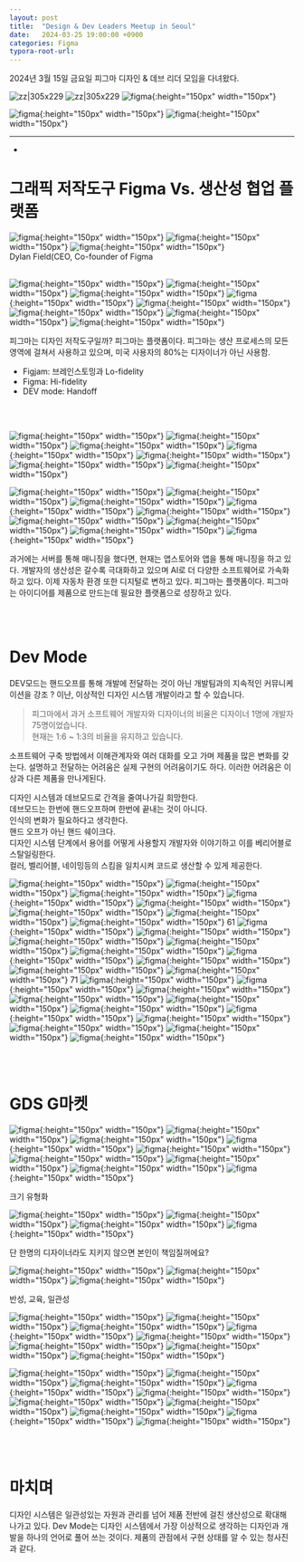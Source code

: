 ```yaml
---
layout: post
title:  "Design & Dev Leaders Meetup in Seoul"
date:   2024-03-25 19:00:00 +0900
categories: Figma
typora-root-url: 
---
```


2024년 3월 15일 금요일
피그마 디자인 & 데브 리더 모임을 다녀왔다.


![zz|305x229](/assets/images/figma_240315_01.jpg)
![zz|305x229](/assets/images/figma_240315_01.jpg)
![figma](/assets/images/figma_240315_03.jpg){:height="150px" width="150px"}
<!-- ![figma](/assets/images/figma_240315_04.jpg){:height="150px" width="150px"} -->
![figma](/assets/images/figma_240315_07.jpg){:height="150px" width="150px"}
![figma](/assets/images/figma_240315_08.jpg){:height="150px" width="150px"}


<!-- 연사로는 피그마 CEO Dylan, ㅣ.. 
에게 디지인 저작도구의 피그마의 비젼을 들을 수 있었습니다. -->

---
-

# **그래픽 저작도구 Figma Vs. 생산성 협업 플랫폼**

![figma](/assets/images/figma_240315_18.jpg){:height="150px" width="150px"}
![figma](/assets/images/figma_240315_19.jpg){:height="150px" width="150px"}
![figma](/assets/images/figma_240315_20.jpg){:height="150px" width="150px"}
<br>Dylan Field(CEO, Co-founder of Figma
<br><br>

![figma](/assets/images/figma_240315_21.jpg){:height="150px" width="150px"}
![figma](/assets/images/figma_240315_22.jpg){:height="150px" width="150px"}
![figma](/assets/images/figma_240315_24.jpg){:height="150px" width="150px"}
![figma](/assets/images/figma_240315_26.jpg){:height="150px" width="150px"}
![figma](/assets/images/figma_240315_27.jpg){:height="150px" width="150px"}
![figma](/assets/images/figma_240315_28.jpg){:height="150px" width="150px"}
![figma](/assets/images/figma_240315_29.jpg){:height="150px" width="150px"}
![figma](/assets/images/figma_240315_30.jpg){:height="150px" width="150px"}

피그마는 디자인 저작도구일까? 
피그마는 플랫폼이다. 피그마는 생산 프로세스의 모든 영역에 걸쳐서 사용하고 있으며, 미국 사용자의 80%는 디자이너가 아닌 사용함.
- Figjam: 브레인스토밍과 Lo-fidelity
- Figma: Hi-fidelity
- DEV mode: Handoff

<br><br>

![figma](/assets/images/figma_240315_31.jpg){:height="150px" width="150px"}
![figma](/assets/images/figma_240315_32.jpg){:height="150px" width="150px"}
![figma](/assets/images/figma_240315_33.jpg){:height="150px" width="150px"}
![figma](/assets/images/figma_240315_34.jpg){:height="150px" width="150px"}
![figma](/assets/images/figma_240315_35.jpg){:height="150px" width="150px"}
![figma](/assets/images/figma_240315_36.jpg){:height="150px" width="150px"}
![figma](/assets/images/figma_240315_37.jpg){:height="150px" width="150px"}
<!-- ![figma](/assets/images/figma_240315_38.jpg){:height="150px" width="150px"} -->
![figma](/assets/images/figma_240315_39.jpg){:height="150px" width="150px"}
![figma](/assets/images/figma_240315_41.jpg){:height="150px" width="150px"}
![figma](/assets/images/figma_240315_44.jpg){:height="150px" width="150px"}
![figma](/assets/images/figma_240315_45.jpg){:height="150px" width="150px"}
![figma](/assets/images/figma_240315_46.jpg){:height="150px" width="150px"}
![figma](/assets/images/figma_240315_47.jpg){:height="150px" width="150px"}
![figma](/assets/images/figma_240315_48.jpg){:height="150px" width="150px"}
![figma](/assets/images/figma_240315_49.jpg){:height="150px" width="150px"}
![figma](/assets/images/figma_240315_51.jpg){:height="150px" width="150px"}

과거에는 서버를 통해 매니징을 했다면, 현재는 앱스토어와 앱을 통해 매니징을 하고 있다.
개발자의 생산성은 갈수록 극대화하고 있으며 AI로 더 다양한 소프트웨어로 가속화하고 있다.
이제 자동차 환경 또한 디지털로 변하고 있다.
피그마는 플랫폼이다. 피그마는 아이디어를 제품으로 만드는데 필요한 플랫폼으로 성장하고 있다.

<br><br>

# **Dev Mode**
DEV모드는 핸드오프를 통해 개발에 전달하는 것이 아닌 개발팀과의 지속적인 커뮤니케이션을 강조
? 이난, 이상적인 디자인 시스템 개발이라고 할 수 있습니다.

>피그마에서 과거 소프트웨어 개발자와 디자이너의 비율은 디자이너 1명에 개발자 75명이었습니다.  
현재는 1:6 ~ 1:3의 비율을 유지하고 있습니다.  


소프트웨어 구축 방법에서 이해관계자와 여러 대화를 오고 가며 제품을 많은 변화를 갖는다.
설명하고 전달하는 어려움은 실제 구현의 어려움이기도 하다. 이러한 어려움은 이상과 다른 제품을 만나게된다.

디자인 시스템과 데브모드로 간격을 줄여나가길 희망한다.  
데브모드는 한번에 핸드오프하며 한번에 끝내는 것이 아니다.  
인식의 변화가 필요하다고 생각한다.  
핸드 오프가 아닌 핸드 쉐이크다.   
디자인 시스템 단계에서 용어를 어떻게 사용할지 개발자와 이야기하고 이를 베리어블로 스탈일링한다.  
컬러, 벨리어블, 네이밍등의 스킴을 일치시켜 코드로 생산할 수 있게 제공한다.  





<!-- ![figma](/assets/images/figma_240315_11.jpg){:height="150px" width="150px"} -->

<!-- Scott
![figma](/assets/images/figma_240315_12.jpg){:height="150px" width="150px"}
![figma](/assets/images/figma_240315_13.jpg){:height="150px" width="150px"}
![figma](/assets/images/figma_240315_14.jpg){:height="150px" width="150px"}
![figma](/assets/images/figma_240315_15.jpg){:height="150px" width="150px"}
![figma](/assets/images/figma_240315_16.jpg){:height="150px" width="150px"}
![figma](/assets/images/figma_240315_17.jpg){:height="150px" width="150px"} -->

![figma](/assets/images/figma_240315_52.jpg){:height="150px" width="150px"}
![figma](/assets/images/figma_240315_53.jpg){:height="150px" width="150px"}
![figma](/assets/images/figma_240315_55.jpg){:height="150px" width="150px"}
![figma](/assets/images/figma_240315_56.jpg){:height="150px" width="150px"}
![figma](/assets/images/figma_240315_57.jpg){:height="150px" width="150px"}
![figma](/assets/images/figma_240315_58.jpg){:height="150px" width="150px"}
![figma](/assets/images/figma_240315_59.jpg){:height="150px" width="150px"}
![figma](/assets/images/figma_240315_60.jpg){:height="150px" width="150px"}
61
![figma](/assets/images/figma_240315_61.jpg){:height="150px" width="150px"}
![figma](/assets/images/figma_240315_62.jpg){:height="150px" width="150px"}
![figma](/assets/images/figma_240315_64.jpg){:height="150px" width="150px"}
![figma](/assets/images/figma_240315_65.jpg){:height="150px" width="150px"}
![figma](/assets/images/figma_240315_66.jpg){:height="150px" width="150px"}
![figma](/assets/images/figma_240315_67.jpg){:height="150px" width="150px"}
![figma](/assets/images/figma_240315_68.jpg){:height="150px" width="150px"}
![figma](/assets/images/figma_240315_69.jpg){:height="150px" width="150px"}
![figma](/assets/images/figma_240315_70.jpg){:height="150px" width="150px"}
71
![figma](/assets/images/figma_240315_71.jpg){:height="150px" width="150px"}
![figma](/assets/images/figma_240315_72.jpg){:height="150px" width="150px"}
![figma](/assets/images/figma_240315_73.jpg){:height="150px" width="150px"}
![figma](/assets/images/figma_240315_74.jpg){:height="150px" width="150px"}
![figma](/assets/images/figma_240315_75.jpg){:height="150px" width="150px"}
![figma](/assets/images/figma_240315_76.jpg){:height="150px" width="150px"}
![figma](/assets/images/figma_240315_77.jpg){:height="150px" width="150px"}
![figma](/assets/images/figma_240315_78.jpg){:height="150px" width="150px"}
![figma](/assets/images/figma_240315_79.jpg){:height="150px" width="150px"}
![figma](/assets/images/figma_240315_80.jpg){:height="150px" width="150px"}
![figma](/assets/images/figma_240315_81.jpg){:height="150px" width="150px"}

<br><br>

# **GDS G마켓**
![figma](/assets/images/figma_240315_84.jpg){:height="150px" width="150px"}
![figma](/assets/images/figma_240315_85.jpg){:height="150px" width="150px"}
![figma](/assets/images/figma_240315_86.jpg){:height="150px" width="150px"}
![figma](/assets/images/figma_240315_88.jpg){:height="150px" width="150px"}
![figma](/assets/images/figma_240315_89.jpg){:height="150px" width="150px"}
![figma](/assets/images/figma_240315_90.jpg){:height="150px" width="150px"}
![figma](/assets/images/figma_240315_91.jpg){:height="150px" width="150px"}
![figma](/assets/images/figma_240315_92.jpg){:height="150px" width="150px"}
![figma](/assets/images/figma_240315_93.jpg){:height="150px" width="150px"}
<figcaption>크기 유형화</figcaption>

![figma](/assets/images/figma_240315_95.jpg){:height="150px" width="150px"}
![figma](/assets/images/figma_240315_97.jpg){:height="150px" width="150px"}
![figma](/assets/images/figma_240315_98.jpg){:height="150px" width="150px"}
![figma](/assets/images/figma_240315_99.jpg){:height="150px" width="150px"}
<figcaption>단 한명의 디자이너라도 지키지 않으면 본인이 책임질꺼에요?</figcaption>

![figma](/assets/images/figma_240315_100.jpg){:height="150px" width="150px"}
![figma](/assets/images/figma_240315_101.jpg){:height="150px" width="150px"}
![figma](/assets/images/figma_240315_103.jpg){:height="150px" width="150px"}
<figcaption>반성, 교육, 일관성</figcaption>

![figma](/assets/images/figma_240315_104.jpg){:height="150px" width="150px"}
![figma](/assets/images/figma_240315_107.jpg){:height="150px" width="150px"}
![figma](/assets/images/figma_240315_109.jpg){:height="150px" width="150px"}
![figma](/assets/images/figma_240315_111.jpg){:height="150px" width="150px"}
![figma](/assets/images/figma_240315_112.jpg){:height="150px" width="150px"}
![figma](/assets/images/figma_240315_113.jpg){:height="150px" width="150px"}
![figma](/assets/images/figma_240315_114.jpg){:height="150px" width="150px"}
![figma](/assets/images/figma_240315_115.jpg){:height="150px" width="150px"}
<!-- ![figma](/assets/images/figma_240315_116.jpg){:height="150px" width="150px"} -->
![figma](/assets/images/figma_240315_117.jpg){:height="150px" width="150px"}
![figma](/assets/images/figma_240315_118.jpg){:height="150px" width="150px"}
![figma](/assets/images/figma_240315_119.jpg){:height="150px" width="150px"}
![figma](/assets/images/figma_240315_122.jpg){:height="150px" width="150px"}
![figma](/assets/images/figma_240315_123.jpg){:height="150px" width="150px"}
![figma](/assets/images/figma_240315_124.jpg){:height="150px" width="150px"}
![figma](/assets/images/figma_240315_125.jpg){:height="150px" width="150px"}
![figma](/assets/images/figma_240315_126.jpg){:height="150px" width="150px"}
![figma](/assets/images/figma_240315_128.jpg){:height="150px" width="150px"}
![figma](/assets/images/figma_240315_130.jpg){:height="150px" width="150px"}


<br><br>

# **마치며**
디자인 시스템은 일관성있는 자원과 관리를 넘어 제품 전반에 걸친 생산성으로 확대해 나가고 있다.
Dev Mode는 디자인 시스템에서 가장 이상적으로 생각하는 디자인과 개발을 하나의 언어로 풀어 쓰는 것이다.
제품의 관점에서 구현 상태를 알 수 있는 청사진과 같다.

<br><br><br><br>